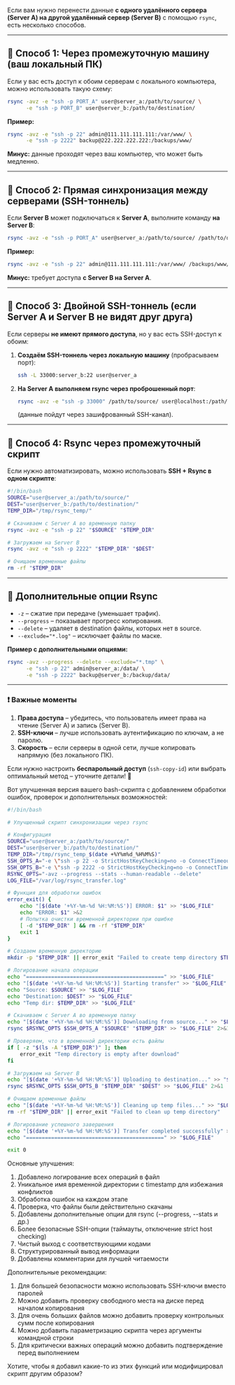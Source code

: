 Если вам нужно перенести данные **с одного удалённого сервера (Server A) на другой удалённый сервер (Server B)** с помощью `rsync`, есть несколько способов.  

---

## 🔹 **Способ 1: Через промежуточную машину (ваш локальный ПК)**  
Если у вас есть доступ к обоим серверам с локального компьютера, можно использовать такую схему:  

```bash
rsync -avz -e "ssh -p PORT_A" user@server_a:/path/to/source/ \
      -e "ssh -p PORT_B" user@server_b:/path/to/destination/
```
**Пример:**  
```bash
rsync -avz -e "ssh -p 22" admin@111.111.111.111:/var/www/ \
      -e "ssh -p 2222" backup@222.222.222.222:/backups/www/
```
**Минус:** данные проходят через ваш компьютер, что может быть медленно.  

---

## 🔹 **Способ 2: Прямая синхронизация между серверами (SSH-тоннель)**  
Если **Server B** может подключаться к **Server A**, выполните команду **на Server B**:  

```bash
rsync -avz -e "ssh -p PORT_A" user@server_a:/path/to/source/ /path/to/destination/
```
**Пример:**  
```bash
rsync -avz -e "ssh -p 22" admin@111.111.111.111:/var/www/ /backups/www/
```
**Минус:** требует доступа **с Server B на Server A**.  

---

## 🔹 **Способ 3: Двойной SSH-тоннель (если Server A и Server B не видят друг друга)**  
Если серверы **не имеют прямого доступа**, но у вас есть SSH-доступ к обоим:  

1. **Создаём SSH-тоннель через локальную машину** (пробрасываем порт):  
   ```bash
   ssh -L 33000:server_b:22 user@server_a
   ```
2. **На Server A выполняем rsync через проброшенный порт**:  
   ```bash
   rsync -avz -e "ssh -p 33000" /path/to/source/ user@localhost:/path/to/destination/
   ```
   (данные пойдут через зашифрованный SSH-канал).  

---

## 🔹 **Способ 4: Rsync через промежуточный скрипт**  
Если нужно автоматизировать, можно использовать **SSH + Rsync в одном скрипте**:  

```bash
#!/bin/bash
SOURCE="user@server_a:/path/to/source/"
DEST="user@server_b:/path/to/destination/"
TEMP_DIR="/tmp/rsync_temp/"

# Скачиваем с Server A во временную папку
rsync -avz -e "ssh -p 22" "$SOURCE" "$TEMP_DIR"

# Загружаем на Server B
rsync -avz -e "ssh -p 2222" "$TEMP_DIR" "$DEST"

# Очищаем временные файлы
rm -rf "$TEMP_DIR"
```

---

## 🔹 **Дополнительные опции Rsync**  
- `-z` – сжатие при передаче (уменьшает трафик).  
- `--progress` – показывает прогресс копирования.  
- `--delete` – удаляет в destination файлы, которых нет в source.  
- `--exclude="*.log"` – исключает файлы по маске.  

**Пример с дополнительными опциями:**  
```bash
rsync -avz --progress --delete --exclude="*.tmp" \
      -e "ssh -p 22" admin@server_a:/data/ \
      -e "ssh -p 2222" backup@server_b:/backup/data/
```

---

### ❗ **Важные моменты**  
1. **Права доступа** – убедитесь, что пользователь имеет права на чтение (Server A) и запись (Server B).  
2. **SSH-ключи** – лучше использовать аутентификацию по ключам, а не паролю.  
3. **Скорость** – если серверы в одной сети, лучше копировать напрямую (без локального ПК).  

Если нужно настроить **беспарольный доступ** (`ssh-copy-id`) или выбрать оптимальный метод – уточните детали! 🚀


Вот улучшенная версия вашего bash-скрипта с добавлением обработки ошибок, проверок и дополнительных возможностей:

```bash
#!/bin/bash

# Улучшенный скрипт синхронизации через rsync

# Конфигурация
SOURCE="user@server_a:/path/to/source/"
DEST="user@server_b:/path/to/destination/"
TEMP_DIR="/tmp/rsync_temp_$(date +%Y%m%d_%H%M%S)"
SSH_OPTS_A="-e \"ssh -p 22 -o StrictHostKeyChecking=no -o ConnectTimeout=10\""
SSH_OPTS_B="-e \"ssh -p 2222 -o StrictHostKeyChecking=no -o ConnectTimeout=10\""
RSYNC_OPTS="-avz --progress --stats --human-readable --delete"
LOG_FILE="/var/log/rsync_transfer.log"

# Функция для обработки ошибок
error_exit() {
    echo "[$(date '+%Y-%m-%d %H:%M:%S')] ERROR: $1" >> "$LOG_FILE"
    echo "ERROR: $1" >&2
    # Попытка очистки временной директории при ошибке
    [ -d "$TEMP_DIR" ] && rm -rf "$TEMP_DIR"
    exit 1
}

# Создаем временную директорию
mkdir -p "$TEMP_DIR" || error_exit "Failed to create temp directory $TEMP_DIR"

# Логирование начала операции
echo "============================================" >> "$LOG_FILE"
echo "[$(date '+%Y-%m-%d %H:%M:%S')] Starting transfer" >> "$LOG_FILE"
echo "Source: $SOURCE" >> "$LOG_FILE"
echo "Destination: $DEST" >> "$LOG_FILE"
echo "Temp dir: $TEMP_DIR" >> "$LOG_FILE"

# Скачиваем с Server A во временную папку
echo "[$(date '+%Y-%m-%d %H:%M:%S')] Downloading from source..." >> "$LOG_FILE"
rsync $RSYNC_OPTS $SSH_OPTS_A "$SOURCE" "$TEMP_DIR" >> "$LOG_FILE" 2>&1 || error_exit "Failed to download from source"

# Проверяем, что в временной директории есть файлы
if [ -z "$(ls -A "$TEMP_DIR")" ]; then
    error_exit "Temp directory is empty after download"
fi

# Загружаем на Server B
echo "[$(date '+%Y-%m-%d %H:%M:%S')] Uploading to destination..." >> "$LOG_FILE"
rsync $RSYNC_OPTS $SSH_OPTS_B "$TEMP_DIR" "$DEST" >> "$LOG_FILE" 2>&1 || error_exit "Failed to upload to destination"

# Очищаем временные файлы
echo "[$(date '+%Y-%m-%d %H:%M:%S')] Cleaning up temp files..." >> "$LOG_FILE"
rm -rf "$TEMP_DIR" || error_exit "Failed to clean up temp directory"

# Логирование успешного завершения
echo "[$(date '+%Y-%m-%d %H:%M:%S')] Transfer completed successfully" >> "$LOG_FILE"
echo "============================================" >> "$LOG_FILE"

exit 0
```

Основные улучшения:

1. Добавлено логирование всех операций в файл
2. Уникальное имя временной директории с timestamp для избежания конфликтов
3. Обработка ошибок на каждом этапе
4. Проверка, что файлы были действительно скачаны
5. Добавлены дополнительные опции для rsync (--progress, --stats и др.)
6. Более безопасные SSH-опции (таймауты, отключение strict host checking)
7. Чистый выход с соответствующими кодами
8. Структурированный вывод информации
9. Добавлены комментарии для лучшей читаемости

Дополнительные рекомендации:

1. Для большей безопасности можно использовать SSH-ключи вместо паролей
2. Можно добавить проверку свободного места на диске перед началом копирования
3. Для очень больших файлов можно добавить проверку контрольных сумм после копирования
4. Можно добавить параметризацию скрипта через аргументы командной строки
5. Для критически важных операций можно добавить подтверждение перед выполнением

Хотите, чтобы я добавил какие-то из этих функций или модифицировал скрипт другим образом?
